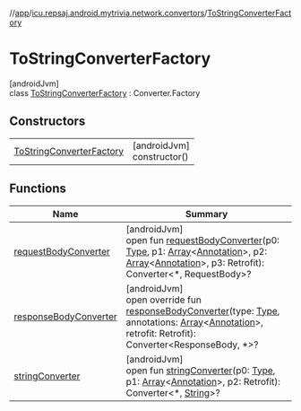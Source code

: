 //[app](../../../index.md)/[icu.repsaj.android.mytrivia.network.convertors](../index.md)/[ToStringConverterFactory](index.md)

# ToStringConverterFactory

[androidJvm]\
class [ToStringConverterFactory](index.md) : Converter.Factory

## Constructors

|                                                             |                               |
|-------------------------------------------------------------|-------------------------------|
| [ToStringConverterFactory](-to-string-converter-factory.md) | [androidJvm]<br>constructor() |

## Functions

| Name                                                                  | Summary                                                                                                                                                                                                                                                                                                                                                                                                                                                                                                                                                                                                        |
|-----------------------------------------------------------------------|----------------------------------------------------------------------------------------------------------------------------------------------------------------------------------------------------------------------------------------------------------------------------------------------------------------------------------------------------------------------------------------------------------------------------------------------------------------------------------------------------------------------------------------------------------------------------------------------------------------|
| [requestBodyConverter](index.md#-1650119157%2FFunctions%2F-912451524) | [androidJvm]<br>open fun [requestBodyConverter](index.md#-1650119157%2FFunctions%2F-912451524)(p0: [Type](https://developer.android.com/reference/kotlin/java/lang/reflect/Type.html), p1: [Array](https://kotlinlang.org/api/latest/jvm/stdlib/kotlin/-array/index.html)&lt;[Annotation](https://kotlinlang.org/api/latest/jvm/stdlib/kotlin/-annotation/index.html)&gt;, p2: [Array](https://kotlinlang.org/api/latest/jvm/stdlib/kotlin/-array/index.html)&lt;[Annotation](https://kotlinlang.org/api/latest/jvm/stdlib/kotlin/-annotation/index.html)&gt;, p3: Retrofit): Converter&lt;*, RequestBody&gt;? |
| [responseBodyConverter](response-body-converter.md)                   | [androidJvm]<br>open override fun [responseBodyConverter](response-body-converter.md)(type: [Type](https://developer.android.com/reference/kotlin/java/lang/reflect/Type.html), annotations: [Array](https://kotlinlang.org/api/latest/jvm/stdlib/kotlin/-array/index.html)&lt;[Annotation](https://kotlinlang.org/api/latest/jvm/stdlib/kotlin/-annotation/index.html)&gt;, retrofit: Retrofit): Converter&lt;ResponseBody, *&gt;?                                                                                                                                                                            |
| [stringConverter](index.md#1793204440%2FFunctions%2F-912451524)       | [androidJvm]<br>open fun [stringConverter](index.md#1793204440%2FFunctions%2F-912451524)(p0: [Type](https://developer.android.com/reference/kotlin/java/lang/reflect/Type.html), p1: [Array](https://kotlinlang.org/api/latest/jvm/stdlib/kotlin/-array/index.html)&lt;[Annotation](https://kotlinlang.org/api/latest/jvm/stdlib/kotlin/-annotation/index.html)&gt;, p2: Retrofit): Converter&lt;*, [String](https://kotlinlang.org/api/latest/jvm/stdlib/kotlin/-string/index.html)&gt;?                                                                                                                      |

